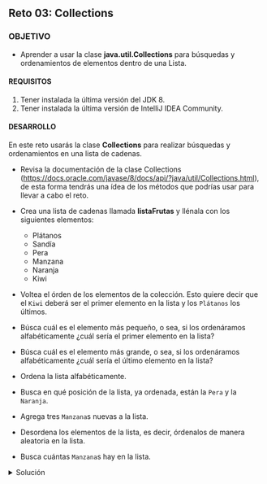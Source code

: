 ## Reto 03: Collections

### OBJETIVO 

- Aprender a usar la clase **java.util.Collections** para búsquedas y ordenamientos de elementos dentro de una Lista.

#### REQUISITOS 

1. Tener instalada la última versión del JDK 8.
2. Tener instalada la última versión de IntelliJ IDEA Community.

#### DESARROLLO

En este reto usarás la clase **Collections** para realizar búsquedas y ordenamientos en una lista de cadenas.

- Revisa la documentación de la clase Collections (https://docs.oracle.com/javase/8/docs/api/?java/util/Collections.html), de esta forma tendrás una ídea de los métodos que podrías usar para llevar a cabo el reto.
- Crea una lista de cadenas llamada **listaFrutas** y llénala con los siguientes elementos:
	- Plátanos
	- Sandía
	- Pera
	- Manzana
	- Naranja
	- Kiwi
	
- Voltea el órden de los elementos de la colección. Esto quiere decir que el `Kiwi` deberá ser el primer elemento en la lista y los `Plátanos` los últimos.
- Búsca cuál es el elemento más pequeño, o sea, si los ordenáramos alfabéticamente ¿cuál sería el primer elemento en la lista?
- Búsca cuál es el elemento más grande, o sea, si los ordenáramos alfabéticamente ¿cuál sería el último elemento en la lista?
- Ordena la lista alfabéticamente.
- Busca en qué posición de la lista, ya ordenada, están la `Pera` y la `Naranja`.
- Agrega tres `Manzana`s nuevas a la lista.
- Desordena los elementos de la lista, es decir, órdenalos de manera aleatoria en la lista.
- Busca cuántas `Manzana`s hay en la lista.

<details>
	<summary>Solución</summary>
	
1. En el IDE IntelliJ IDEA, crea un nuevo proyecto llamado **Colecciones**.

2. Dentro del proyecto crea un nuevo paquete llamado **org.bedu.java.jse.basico.sesion6.reto3**.

3. Dentro del paquete anterior crea una nueva clase llamada **Colecciones** y dentro de esta un método **main**.
	
4. Como el reto trata de listas de cadenas que representan frutas, lo primero que debes hacer es crear e inicializar esta lista:
```java
	List<String> listaFrutas = new ArrayList<>();
```

también, como para demostrar que se han cumplido cada uno de los elementos del reto tendrás que estar mostrando los valores de la lista, puedes crear un método que reciba la lista e imprima todos sus valores:
```java
    private static void muestraFrutas(List<String> lista){
        System.out.println();
        for (String fruta : lista){
            System.out.println(fruta);
        }
    }
```

esto no es obligatorio pero simplificará mucho el proceso de imprimir los valores de la lista.

5. El primer punto del reto indica que hay que llenar la lista con ciertos valores. Esto puedes hacerlo de dos formas, la primera es usando el método ***add*** de la interface **List** para agregar cada valor. La segunda forma es usando el método **addAll** de la clase **Collections**, de la siguiente forma:
```java
        Collections.addAll(listaFrutas, "Plátanos", "Sandía", "Pera", "Manzana", "Naranja", "Kiwi");
```

6. Comprueba que todos los elementos están en lista usando el método **muestraFrutas**:

![imagen](img/img_01.jpg)

7. El segundo punto indica que deberás voltear los elementos de la lista. Para esto puedes usar el método **reverse** de **Collections**:
```java
        Collections.reverse(listaFrutas);
        muestraFrutas(listaFrutas);
```
![imagen](img/img_02.jpg)

8. El tercer punto indica que debes buscar el elemento más pequeño. Para esto, usa el método ***min***:

```java
	System.out.println("\nLa fruta más pequeña es: " + Collections.min(listaFrutas));
```

![imagen](img/img_03.jpg)


9. El cuarto punto es similar, pero con el elemento más grande. Para esto, usa el método ***max***:

```java
	System.out.println("\nLa fruta más grande es: " + Collections.max(listaFrutas));
```

![imagen](img/img_04.jpg)


10. Para el quinto punto, debes ordenar la lista alfabéticamente. Para esto, usa el método **sort**:
```java
	Collections.sort(listaFrutas);
        muestraFrutas(listaFrutas);
```

![imagen](img/img_05.jpg)

11. En el siguiente punto, debes buscar en qué posición de la lista están la `Pera` y la `Manzana`. Usa el método **binarySearch** para encontrarlas. Este método regresará la posición o índice dentro de la lista, el cual inicia en **0**:
```java
        System.out.println("\nLa Pera está en la posición: " + Collections.binarySearch(listaFrutas, "Pera"));
        System.out.println("\nLa Manzana está en la posición: " + Collections.binarySearch(listaFrutas, "Manzana"));
```

![imagen](img/img_06.jpg)

12. Para el séptimo punto debes agregar tres `Manzana`s. Esto nuévametne puede hacerse con el método **addAll**:
```java
	Collections.addAll(listaFrutas,"Manzana", "Manzana", "Manzana");
```
![imagen](img/img_07.jpg)

13. Para el octavo punto, debes desordenar los elementos de la lista. Para esto usa el método **shuffle**:
```java
	Collections.shuffle(listaFrutas);
        muestraFrutas(listaFrutas);
```

![imagen](img/img_08.jpg)

14. Para el último punto debes buscar cuántas `Manzana`s hay en la lista. Para esto, la clase **Collections** proporciona el método **frequency**:
```java
	System.out.println("\nHay " + Collections.frequency(listaFrutas, "Manzana") + " en la lista.");
```

![imagen](img/img_09.jpg)

Con esto, has terminado con el reto.

</details> 



